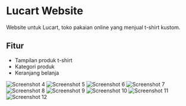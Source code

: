 # Lucart Website

Website untuk Lucart, toko pakaian online yang menjual t-shirt kustom.

## Fitur

- Tampilan produk t-shirt
- Kategori produk
- Keranjang belanja

![Screenshot 4](lucart/img/Screenshot(4).png)
![Screenshot 5](lucart/img/Screenshot(5).png)
![Screenshot 6](lucart/img/Screenshot(6).png)
![Screenshot 7](lucart/img/Screenshot(7).png)
![Screenshot 8](lucart/img/Screenshot(8).png)
![Screenshot 9](lucart/img/Screenshot(9).png)
![Screenshot 10](lucart/img/Screenshot(10).png)
![Screenshot 11](lucart/img/Screenshot(11).png)
![Screenshot 12](lucart/img/Screenshot(12).png)

